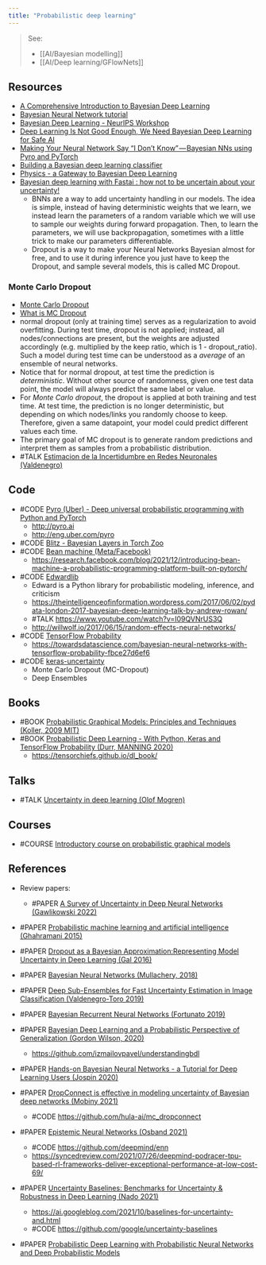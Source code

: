 ```yaml
---
title: "Probabilistic deep learning"
---
```


> See: 
> - [[AI/Bayesian modelling]] 
> - [[AI/Deep learning/GFlowNets]]

## Resources
- [A Comprehensive Introduction to Bayesian Deep Learning](https://jorisbaan.nl/2021/03/02/introduction-to-bayesian-deep-learning.html)
- [Bayesian Neural Network tutorial](http://edwardlib.org/tutorials/bayesian-neural-network)
- [Bayesian Deep Learning - NeurIPS Workshop](http://bayesiandeeplearning.org/ )
- [Deep Learning Is Not Good Enough, We Need Bayesian Deep Learning for Safe AI](https://alexgkendall.com/computer_vision/bayesian_deep_learning_for_safe_ai/)
- [Making Your Neural Network Say “I Don’t Know” — Bayesian NNs using Pyro and PyTorch](https://towardsdatascience.com/making-your-neural-network-say-i-dont-know-bayesian-nns-using-pyro-and-pytorch-b1c24e6ab8cd)
- [Building a Bayesian deep learning classifier](https://towardsdatascience.com/building-a-bayesian-deep-learning-classifier-ece1845bc09)
- [Physics - a Gateway to Bayesian Deep Learning](https://github.com/henripal/sgld)
- [Bayesian deep learning with Fastai : how not to be uncertain about your uncertainty!](https://towardsdatascience.com/bayesian-deep-learning-with-fastai-how-not-to-be-uncertain-about-your-uncertainty-6a99d1aa686e)
	- BNNs are a way to add uncertainty handling in our models. The idea is simple, instead of having deterministic weights that we learn, we instead learn the parameters of a random variable which we will use to sample our weights during forward propagation. Then, to learn the parameters, we will use backpropagation, sometimes with a little trick to make our parameters differentiable.
	- Dropout is a way to make your Neural Networks Bayesian almost for free, and to use it during inference you just have to keep the Dropout, and sample several models, this is called MC Dropout.

 ### Monte Carlo Dropout
- [Monte Carlo Dropout](https://towardsdatascience.com/monte-carlo-dropout-7fd52f8b6571)
- [What is MC Dropout](https://datascience.stackexchange.com/questions/44065/what-is-monte-carlo-dropout)
- normal dropout (only at training time) serves as a regularization to avoid overfitting. During test time, dropout is not applied; instead, all nodes/connections are present, but the weights are adjusted accordingly (e.g. multiplied by the keep ratio, which is 1 - dropout_ratio). Such a model during test time can be understood as a *average* of an ensemble of neural networks.
- Notice that for normal dropout, at test time the prediction is *deterministic*. Without other source of randomness, given one test data point, the model will always predict the same label or value.
- For *Monte Carlo dropout*, the dropout is applied at both training and test time. At test time, the prediction is no longer deterministic, but depending on which nodes/links you randomly choose to keep. Therefore, given a same datapoint, your model could predict different values each time.
- The primary goal of MC dropout is to generate random predictions and interpret them as samples from a probabilistic distribution. 
- #TALK [Estimacion de la Incertidumbre en Redes Neuronales (Valdenegro)](https://mvaldenegro.github.io/files/DSRP-meetup-NeurIPS-2020-incertidumbre-redes-neuronales.pdf)


## Code
- #CODE [Pyro (Uber) - Deep universal probabilistic programming with Python and PyTorch](https://github.com/uber/pyro  )
	- http://pyro.ai
	- http://eng.uber.com/pyro
- #CODE [Blitz - Bayesian Layers in Torch Zoo](https://github.com/piEsposito/blitz-bayesian-deep-learning)
- #CODE [Bean machine (Meta/Facebook)](https://github.com/facebookresearch/beanmachine)
	- https://research.facebook.com/blog/2021/12/introducing-bean-machine-a-probabilistic-programming-platform-built-on-pytorch/
- #CODE [Edwardlib](http://edwardlib.org/)
	- Edward is a Python library for probabilistic modeling, inference, and criticism
	- https://theintelligenceofinformation.wordpress.com/2017/06/02/pydata-london-2017-bayesian-deep-learning-talk-by-andrew-rowan/
	- #TALK https://www.youtube.com/watch?v=I09QVNrUS3Q
	- http://willwolf.io/2017/06/15/random-effects-neural-networks/
- #CODE [TensorFlow Probability](https://www.tensorflow.org/probability/)
	- https://towardsdatascience.com/bayesian-neural-networks-with-tensorflow-probability-fbce27d6ef6
- #CODE [keras-uncertainty](https://github.com/mvaldenegro/keras-uncertainty)
	- Monte Carlo Dropout (MC-Dropout)
	- Deep Ensembles

## Books
- #BOOK [Probabilistic Graphical Models: Principles and Techniques (Koller, 2009 MIT)](http://pgm.stanford.edu/ )
- #BOOK [Probabilistic Deep Learning - With Python, Keras and TensorFlow Probability (Durr, MANNING 2020)](https://www.manning.com/books/probabilistic-deep-learning)
	- https://tensorchiefs.github.io/dl_book/


## Talks
- #TALK [Uncertainty in deep learning (Olof Mogren)](https://www.youtube.com/watch?v=L8S5B6ojbwY)


## Courses
- #COURSE [Introductory course on probabilistic graphical models](https://ermongroup.github.io/cs228-notes/)

## References
- Review papers: 
	- #PAPER [A Survey of Uncertainty in Deep Neural Networks (Gawlikowski 2022)](https://arxiv.org/abs/2107.03342)

- #PAPER [Probabilistic machine learning and artificial intelligence (Ghahramani 2015)](https://www.nature.com/articles/nature14541)
- #PAPER [Dropout as a Bayesian Approximation:Representing Model Uncertainty in Deep Learning (Gal 2016)](https://arxiv.org/abs/1506.02142)
- #PAPER [Bayesian Neural Networks (Mullachery, 2018)](https://arxiv.org/abs/1801.07710)
- #PAPER [Deep Sub-Ensembles for Fast Uncertainty Estimation in Image Classification (Valdenegro-Toro 2019)](https://arxiv.org/abs/1910.08168)
- #PAPER [Bayesian Recurrent Neural Networks (Fortunato 2019)](https://arxiv.org/abs/1704.02798)
- #PAPER [Bayesian Deep Learning and a Probabilistic Perspective of Generalization (Gordon Wilson, 2020)](https://arxiv.org/abs/2002.08791)
	- https://github.com/izmailovpavel/understandingbdl
- #PAPER [Hands-on Bayesian Neural Networks - a Tutorial for Deep Learning Users (Jospin 2020)](https://arxiv.org/abs/2007.06823)
- #PAPER [DropConnect is effective in modeling uncertainty of Bayesian deep networks (Mobiny 2021)](https://www.nature.com/articles/s41598-021-84854-x)
	- #CODE https://github.com/hula-ai/mc_dropconnect
- #PAPER [Epistemic Neural Networks (Osband 2021)](https://arxiv.org/abs/2107.08924)
	- #CODE https://github.com/deepmind/enn
	- https://syncedreview.com/2021/07/26/deepmind-podracer-tpu-based-rl-frameworks-deliver-exceptional-performance-at-low-cost-69/
- #PAPER [Uncertainty Baselines: Benchmarks for Uncertainty & Robustness in Deep Learning (Nado 2021)](https://arxiv.org/abs/2106.04015)
	- https://ai.googleblog.com/2021/10/baselines-for-uncertainty-and.html
	- #CODE https://github.com/google/uncertainty-baselines
- #PAPER [Probabilistic Deep Learning with Probabilistic Neural Networks and Deep Probabilistic Models](https://arxiv.org/pdf/2106.00120)